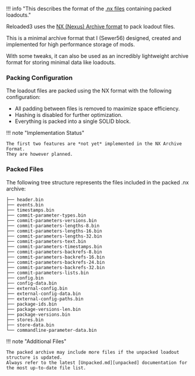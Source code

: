 !!! info "This describes the format of the [.nx files][location] containing packed loadouts."

Reloaded3 uses the [NX (Nexus) Archive format][nx-format] to pack loadout files.

This is a minimal archive format that I (Sewer56) designed, created and implemented for high performance
storage of mods.

With some tweaks, it can also be used as an incredibly lightweight archive format for storing minimal
data like loadouts.

### Packing Configuration

The loadout files are packed using the NX format with the following configuration:

- All padding between files is removed to maximize space efficiency.
- Hashing is disabled for further optimization.
- Everything is packed into a single SOLID block.

!!! note "Implementation Status"

    The first two features are *not yet* implemented in the NX Archive Format.
    They are however planned.

### Packed Files

The following tree structure represents the files included in the packed .nx archive:

```
├── header.bin
├── events.bin
├── timestamps.bin
├── commit-parameter-types.bin
├── commit-parameters-versions.bin
├── commit-parameters-lengths-8.bin
├── commit-parameters-lengths-16.bin
├── commit-parameters-lengths-32.bin
├── commit-parameters-text.bin
├── commit-parameters-timestamps.bin
├── commit-parameters-backrefs-8.bin
├── commit-parameters-backrefs-16.bin
├── commit-parameters-backrefs-24.bin
├── commit-parameters-backrefs-32.bin
├── commit-parameters-lists.bin
├── config.bin
├── config-data.bin
├── external-config.bin
├── external-config-data.bin
├── external-config-paths.bin
├── package-ids.bin
├── package-versions-len.bin
├── package-versions.bin
├── stores.bin
├── store-data.bin
└── commandline-parameter-data.bin
```

!!! note "Additional Files"

    The packed archive may include more files if the unpacked loadout structure is updated.
    Always refer to the latest [Unpacked.md][unpacked] documentation for the most up-to-date file list.

[location]: ../About.md#location
[nx-format]: https://nexus-mods.github.io/NexusMods.Archives.Nx/
[unpacked]: ./Unpacked.md